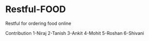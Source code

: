 # Restful-FOOD
Restful for ordering food online

Contribution
1-Niraj
2-Tanish
3-Ankit
4-Mohit
5-Roshan
6-Shivani
